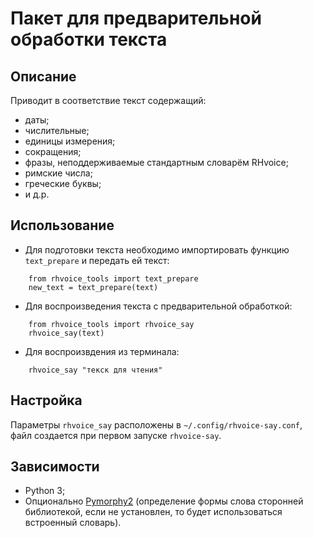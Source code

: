 # Пакет для предварительной обработки текста

## Описание
Приводит в соответствие текст содержащий:

* даты;
* числительные;
* единицы измерения;
* сокращения;
* фразы, неподдерживаемые стандартным словарём RHvoice;
* римские числа;
* греческие буквы;
* и д.р.

## Использование
* Для подготовки текста необходимо импортировать функцию `text_prepare` и передать ей текст:
```
    from rhvoice_tools import text_prepare
    new_text = text_prepare(text)
```
* Для воспроизведения текста с предварительной обработкой:
```
    from rhvoice_tools import rhvoice_say
    rhvoice_say(text)
```    
* Для воспроизвдения из терминала:
```
    rhvoice_say "текск для чтения"
```

## Настройка
Параметры `rhvoice_say` расположены в `~/.config/rhvoice-say.conf`, файл создается при первом запуске `rhvoice-say`.

## Зависимости
* Python 3;
* Опционально [Pymorphy2](https://github.com/kmike/pymorphy2) (определение формы слова сторонней библиотекой, если не установлен, то будет использоваться встроенный словарь).
